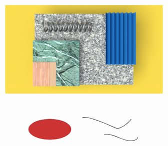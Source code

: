 <img src="Images/Palette_whole-img.png">
<?xml version="1.0" encoding="utf-8"?>
<!-- Generator: Adobe Illustrator 26.0.2, SVG Export Plug-In . SVG Version: 6.00 Build 0)  -->
<svg version="1.1" xmlns="http://www.w3.org/2000/svg" xmlns:xlink="http://www.w3.org/1999/xlink" x="0px" y="0px"
	 viewBox="0 0 1366 768" style="enable-background:new 0 0 1366 768;" xml:space="preserve">
<style type="text/css">
	.st0{fill:#CC3333;}
</style>
<g id="Oval">
	<g>
		<ellipse class="st0" cx="386.54" cy="303" rx="185.31" ry="89.79"/>
		<path d="M386.54,213.42c102.06,0,185.1,40.19,185.1,89.58s-83.03,89.58-185.1,89.58S201.44,352.4,201.44,303
			S284.48,213.42,386.54,213.42 M386.54,213c-102.46,0-185.52,40.29-185.52,90s83.06,90,185.52,90s185.52-40.29,185.52-90
			S489,213,386.54,213L386.54,213z"/>
	</g>
</g>
<g id="Lines">
	<g>
		<g>
			<g>
				<path d="M1090.15,215.07c-16.68,21.66-37.2,40.34-60.3,54.97c-11.58,7.34-23.81,13.73-36.52,18.87
					c-7.12,2.88-14.57,5.21-22.35,4.41c-7.7-0.8-14.91-4.04-21.88-7.21c-28.68-13.06-57.52-25.77-86.7-37.66
					c-29.44-11.99-59.21-23.17-89.42-33.09c-29.34-9.64-60.29-19.98-91.62-17.42c-3.69,0.3-7.36,0.8-11,1.46
					c-1.9,0.34-1.09,3.24,0.8,2.89c31.77-5.77,63.72,3.96,93.72,13.59c30.52,9.8,60.61,20.91,90.35,32.89
					c29.88,12.03,59.4,24.94,88.72,38.29c6.85,3.12,13.72,6.5,21.07,8.26c7.2,1.73,14.37,1.36,21.45-0.76
					c6.82-2.04,13.41-5.06,19.83-8.11c6.13-2.91,12.13-6.08,17.98-9.51c23.51-13.77,44.69-31.6,62.17-52.51
					c2.15-2.57,4.23-5.19,6.27-7.84C1093.92,215.05,1091.32,213.56,1090.15,215.07L1090.15,215.07z"/>
			</g>
		</g>
		<g>
			<g>
				<path d="M1146.78,372.51c1.35,8.4-5.88,14.94-12.46,18.71c-3.97,2.28-8.29,3.81-12.66,5.13c-4.79,1.45-9.69,2.56-14.64,3.33
					c-20.19,3.16-40.89,0.62-60.59-4.29c-20.27-5.05-39.72-12.71-58.97-20.71c-19.65-8.16-39.33-16.43-59.8-22.33
					c-19.83-5.71-40.59-9.14-61.25-7.28c-2.6,0.23-5.19,0.56-7.77,0.94c-1.9,0.28-1.09,3.18,0.8,2.89
					c21.22-3.17,42.74-0.37,63.31,5.19c20.91,5.65,40.97,13.96,60.94,22.25c19.69,8.17,39.48,16.16,60.16,21.49
					c19.93,5.13,40.79,7.88,61.31,5.13c9.64-1.29,19.66-3.57,28.41-7.94c6.98-3.48,14.55-9.34,16.08-17.47
					c0.37-1.96,0.34-3.88,0.02-5.84C1149.37,369.82,1146.48,370.62,1146.78,372.51L1146.78,372.51z"/>
			</g>
		</g>
	</g>
</g>
</svg>
